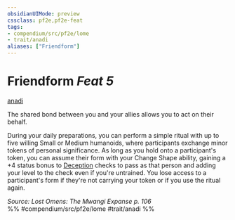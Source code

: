 ```yaml
---
obsidianUIMode: preview
cssclass: pf2e,pf2e-feat
tags:
- compendium/src/pf2e/lome
- trait/anadi
aliases: ["Friendform"]
---
```

# Friendform  *Feat 5*  
[anadi](../../rules/traits/anadi-lome.md)  


The shared bond between you and your allies allows you to act on their behalf.

During your daily preparations, you can perform a simple ritual with up to five willing Small or Medium humanoids, where participants exchange minor tokens of personal significance. As long as you hold onto a participant's token, you can assume their form with your Change Shape ability, gaining a +4 status bonus to [Deception](../skills.md#Deception) checks to pass as that person and adding your level to the check even if you're untrained. You lose access to a participant's form if they're not carrying your token or if you use the ritual again.

*Source: Lost Omens: The Mwangi Expanse p. 106*  
%% #compendium/src/pf2e/lome #trait/anadi %%
